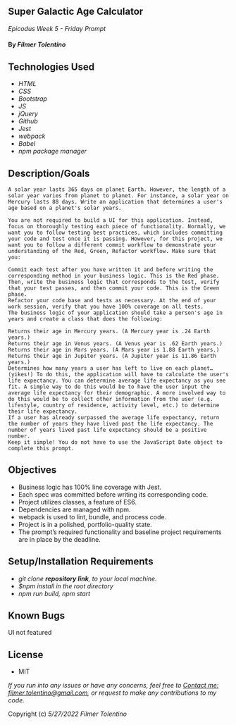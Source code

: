 ## Super Galactic Age Calculator

_Epicodus Week 5 - Friday Prompt_

#### By _**Filmer Tolentino**_

## Technologies Used

* _HTML_
* _CSS_
* _Bootstrap_
* _JS_
* _jQuery_
* _Github_
* _Jest_
* _webpack_
* _Babel_
* _npm package manager_

## Description/Goals
```
A solar year lasts 365 days on planet Earth. However, the length of a solar year varies from planet to planet. For instance, a solar year on Mercury lasts 88 days. Write an application that determines a user's age based on a planet's solar years.

You are not required to build a UI for this application. Instead, focus on thoroughly testing each piece of functionality. Normally, we want you to follow testing best practices, which includes committing your code and test once it is passing. However, for this project, we want you to follow a different commit workflow to demonstrate your understanding of the Red, Green, Refactor workflow. Make sure that you:

Commit each test after you have written it and before writing the corresponding method in your business logic. This is the Red phase.
Then, write the business logic that corresponds to the test, verify that your test passes, and then commit your code. This is the Green phase.
Refactor your code base and tests as necessary. At the end of your work session, verify that you have 100% coverage on all tests.
The business logic of your application should take a person's age in years and create a class that does the following:

Returns their age in Mercury years. (A Mercury year is .24 Earth years.)
Returns their age in Venus years. (A Venus year is .62 Earth years.)
Returns their age in Mars years. (A Mars year is 1.88 Earth years.)
Returns their age in Jupiter years. (A Jupiter year is 11.86 Earth years.)
Determines how many years a user has left to live on each planet… (yikes!) To do this, the application will have to calculate the user's life expectancy. You can determine average life expectancy as you see fit. A simple way to do this would be to have the user input the average life expectancy for their demographic. A more involved way to do this would be to collect other information from the user (e.g. lifestyle, country of residence, activity level, etc.) to determine their life expectancy.
If a user has already surpassed the average life expectancy, return the number of years they have lived past the life expectancy. The number of years lived past life expectancy should be a positive number.
Keep it simple! You do not have to use the JavaScript Date object to complete this prompt.
```

## Objectives
* Business logic has 100% line coverage with Jest.
* Each spec was committed before writing its corresponding code.
* Project utilizes classes, a feature of ES6.
* Dependencies are managed with npm.
* webpack is used to lint, bundle, and process code.
* Project is in a polished, portfolio-quality state.
* The prompt’s required functionality and baseline project requirements are in place by the deadline.

## Setup/Installation Requirements

* _git clone **repository link**, to your local machine._
* _$npm install in the root directory_
* _npm run build, npm start_


## Known Bugs
UI not featured

## License
* MIT

_If you run into any issues or have any concerns, feel free to [Contact me: filmer.tolentino@gmail.com](mailto:filmer.tolentino@gmail.com), or request to make any contributions to my code._ 

Copyright (c) _5/27/2022_ _Filmer Tolentino_